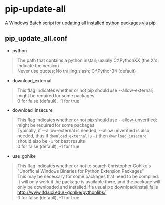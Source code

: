 # pip-update-all
A Windows Batch script for updating all installed python packages via pip

## pip_update_all.conf

+ python
> The path that contains a python install; usually C:\PythonXX (the X's indicate the version)  
> Never use quotes; No trailing slash; C:\Python34 (default)

+ download_external
> This flag indicates whether or not pip should use --allow-external; might be required for some packages  
> 0 for false (default), -1 for true

+ download_insecure
> This flag indicates whether or not pip should use --allow-unverified; might be required for some packages  
> Typically, if --allow-external is needed, --allow unverified is also needed, thus if `download_external` is `-1` then `download_insecure` should also be `-1` for best results  
> 0 for false (default), -1 for true  

+ use_gohlke
> This flag indicates whether or not to search Christopher Gohlke's "Unofficial Windows Binaries for Python Extension Packages"  
> This may be necessary for some packages that need to be compiled. It will only work if the package is available there, and the package will only be downloaded and installed if a usual pip download/install fails  
> http://www.lfd.uci.edu/~gohlke/pythonlibs/  
> 0 for false (default), -1 for true
